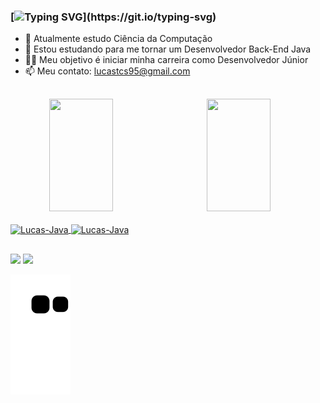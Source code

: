 ### [![Typing SVG](https://readme-typing-svg.herokuapp.com?font=Fira+Code&pause=3000&width=700&lines=Olá,+me+chamo+Lucas!+Bem-vindo(a)+ao+meu+perfil+no+GitHub!)](https://git.io/typing-svg)

- 🔭 Atualmente estudo Ciência da Computação
- 🌱 Estou estudando para me tornar um Desenvolvedor Back-End Java
- 🐱‍🏍 Meu objetivo é iniciar minha carreira como Desenvolvedor Júnior
- 📫 Meu contato: lucastcs95@gmail.com

 ##

<div align="center">
  <a href="https://github.com/lucastcorr">
  <img width="45%" height="180em" align="left" src="https://github-readme-stats.vercel.app/api?username=lucastcorr&show_icons=true&theme=dark&include_all_commits=true&count_private=true"/>
  <img width="45%" height="180em" src="https://github-readme-stats.vercel.app/api/top-langs/?username=lucastcorr&layout=compact&langs_count=7&theme=dark"/>
</div>

<div style="display: inline_block"><br>
  <img align="center" alt="Lucas-Java" height="60" width="70" src="https://cdn.jsdelivr.net/gh/devicons/devicon/icons/java/java-original-wordmark.svg" />
  <img align="center" alt="Lucas-Java" height="60" width="70" src="https://cdn.jsdelivr.net/gh/devicons/devicon/icons/spring/spring-original-wordmark.svg" />

##

<div>
  <a href="https://www.instagram.com/lucastcorr/" target="_blank"><img src="https://img.shields.io/badge/Instagram-E4405F?style=for-the-badge&logo=instagram&logoColor=white" target="_blank"></a>
  <a href="https://www.linkedin.com/in/lucastcorr/" target="_blank"><img src="https://img.shields.io/badge/LinkedIn-0077B5?style=for-the-badge&logo=linkedin&logoColor=white" target="_blank"></a>
  
  ![Snake animation](https://github.com/lucastcorr/lucastcorr/blob/output/github-contribution-grid-snake.svg)
</div>

